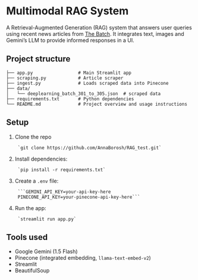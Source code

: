 # Multimodal RAG System

A Retrieval-Augmented Generation (RAG) system that answers user queries using recent news articles from [The Batch](https://www.deeplearning.ai/the-batch/). It integrates text, images and Gemini’s LLM to provide informed responses in a UI.

## Project structure
```text
├── app.py                 # Main Streamlit app
├── scraping.py            # Article scraper
├── ingest.py              # Loads scraped data into Pinecone
├── data/
│   └── deeplearning_batch_301_to_305.json  # scraped data
├── requirements.txt       # Python dependencies
└── README.md              # Project overview and usage instructions
```

## Setup 
1. Clone the repo

        `git clone https://github.com/AnnaBorosh/RAG_test.git`

2. Install dependencies:

        `pip install -r requirements.txt`

3. Create a `.env` file:

        ```GEMINI_API_KEY=your-api-key-here
        PINECONE_API_KEY=your-pinecone-api-key-here```

4. Run the app:

        `streamlit run app.py`


## Tools used
- Google Gemini (1.5 Flash)
- Pinecone (integrated embedding, `llama-text-embed-v2`)
- Streamlit
- BeautifulSoup